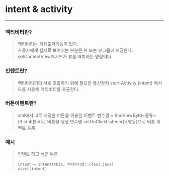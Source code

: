 # intent & activity
---
### 액티비티란?
> 액티비티는 자체출력기능이 없다.   
> 사용자에게 실제로 보여지는 부분은 뷰 또는 뷰그룹에 해당한다.   
> setContentView메서드가 뷰를 배치하는 명령이다.
### 인텐트란?
> 액티비티끼리 서로 호출하기 위해 필요한 통신장치
> start Activity (intent) 메서드를 사용해 액티비티를 호출한다.   
### 버튼이벤트란?
> xml에서 id로 지정한 버튼을 이용한 이벤트
> 변수명 = findViewById<종류>(R.id.버튼id)로 버튼을 생성
> 변수명.setOnClickListener(){행동}으로 버튼 이벤트 등록
### 예시
> 인텐트 하고 싶은 부분   
> ```
> intent = Intent(this, 액티비티명::class.java)
> start(intent)
> ```